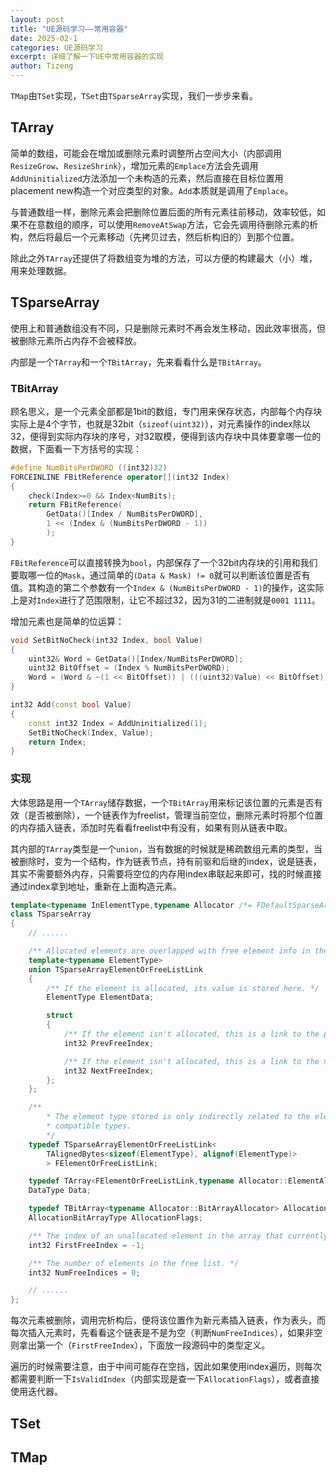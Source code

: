 ```yaml
---
layout: post
title: "UE源码学习——常用容器"
date: 2025-02-1
categories: UE源码学习
excerpt: 详细了解一下UE中常用容器的实现
author: Tizeng
---
```


`TMap`由`TSet`实现，`TSet`由`TSparseArray`实现，我们一步步来看。

## TArray

简单的数组，可能会在增加或删除元素时调整所占空间大小（内部调用`ResizeGrow`、`ResizeShrink`），增加元素的`Emplace`方法会先调用`AddUninitialized`方法添加一个未构造的元素，然后直接在目标位置用placement new构造一个对应类型的对象。`Add`本质就是调用了`Emplace`。

与普通数组一样，删除元素会把删除位置后面的所有元素往前移动，效率较低，如果不在意数组的顺序，可以使用`RemoveAtSwap`方法，它会先调用待删除元素的析构，然后将最后一个元素移动（先拷贝过去，然后析构旧的）到那个位置。

除此之外`TArray`还提供了将数组变为堆的方法，可以方便的构建最大（小）堆，用来处理数据。

## TSparseArray

使用上和普通数组没有不同，只是删除元素时不再会发生移动，因此效率很高，但被删除元素所占内存不会被释放。

内部是一个`TArray`和一个`TBitArray`，先来看看什么是`TBitArray`。

### TBitArray

顾名思义，是一个元素全部都是1bit的数组，专门用来保存状态，内部每个内存块实际上是4个字节，也就是32bit（`sizeof(uint32)`），对元素操作的index除以32，便得到实际内存块的序号，对32取模，便得到该内存块中具体要拿哪一位的数据，下面看一下方括号的实现：

```c++
#define NumBitsPerDWORD ((int32)32)
FORCEINLINE FBitReference operator[](int32 Index)
{
	check(Index>=0 && Index<NumBits);
	return FBitReference(
		GetData()[Index / NumBitsPerDWORD],
		1 << (Index & (NumBitsPerDWORD - 1))
		);
}
```

`FBitReference`可以直接转换为`bool`，内部保存了一个32bit内存块的引用和我们要取哪一位的`Mask`，通过简单的`(Data & Mask) != 0`就可以判断该位置是否有值。其构造的第二个参数有一个`Index & (NumBitsPerDWORD - 1)`的操作，这实际上是对`Index`进行了范围限制，让它不超过32，因为31的二进制就是`0001 1111`。

增加元素也是简单的位运算：

```c++
void SetBitNoCheck(int32 Index, bool Value)
{
    uint32& Word = GetData()[Index/NumBitsPerDWORD];
    uint32 BitOffset = (Index % NumBitsPerDWORD);
    Word = (Word & ~(1 << BitOffset)) | (((uint32)Value) << BitOffset);
}

int32 Add(const bool Value)
{
    const int32 Index = AddUninitialized(1);
    SetBitNoCheck(Index, Value);
    return Index;
}
```

### 实现

大体思路是用一个`TArray`储存数据，一个`TBitArray`用来标记该位置的元素是否有效（是否被删除），一个链表作为freelist，管理当前空位，删除元素时将那个位置的内存插入链表，添加时先看看freelist中有没有，如果有则从链表中取。

其内部的`TArray`类型是一个`union`，当有数据的时候就是稀疏数组元素的类型，当被删除时，变为一个结构，作为链表节点，持有前驱和后继的index，说是链表，其实不需要额外内存，只需要将空位的内存用index串联起来即可，找的时候直接通过index拿到地址，重新在上面构造元素。

```c++
template<typename InElementType,typename Allocator /*= FDefaultSparseArrayAllocator */>
class TSparseArray
{
    // ......

    /** Allocated elements are overlapped with free element info in the element list. */
    template<typename ElementType>
    union TSparseArrayElementOrFreeListLink
    {
        /** If the element is allocated, its value is stored here. */
        ElementType ElementData;

        struct
        {
            /** If the element isn't allocated, this is a link to the previous element in the array's free list. */
            int32 PrevFreeIndex;

            /** If the element isn't allocated, this is a link to the next element in the array's free list. */
            int32 NextFreeIndex;
        };
    };

    /**
        * The element type stored is only indirectly related to the element type requested, to avoid instantiating TArray redundantly for
        * compatible types.
        */
    typedef TSparseArrayElementOrFreeListLink<
        TAlignedBytes<sizeof(ElementType), alignof(ElementType)>
        > FElementOrFreeListLink;

    typedef TArray<FElementOrFreeListLink,typename Allocator::ElementAllocator> DataType;
    DataType Data;

    typedef TBitArray<typename Allocator::BitArrayAllocator> AllocationBitArrayType;
    AllocationBitArrayType AllocationFlags;

    /** The index of an unallocated element in the array that currently contains the head of the linked list of free elements. */
    int32 FirstFreeIndex = -1;

    /** The number of elements in the free list. */
    int32 NumFreeIndices = 0;

    // ......
};
```

每次元素被删除，调用完析构后，便将该位置作为新元素插入链表，作为表头，而每次插入元素时，先看看这个链表是不是为空（判断`NumFreeIndices`），如果非空则拿出第一个（`FirstFreeIndex`），下面放一段源码中的类型定义。

遍历的时候需要注意，由于中间可能存在空挡，因此如果使用index遍历，则每次都需要判断一下`IsValidIndex`（内部实现是查一下`AllocationFlags`），或者直接使用迭代器。

## TSet

## TMap

